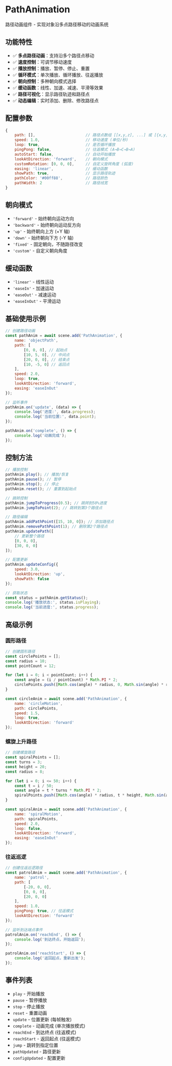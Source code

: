 # PathAnimation

路径动画组件 - 实现对象沿多点路径移动的动画系统

## 功能特性

- ✅ **多点路径动画**：支持沿多个路径点移动
- ✅ **速度控制**：可调节移动速度
- ✅ **播放控制**：播放、暂停、停止、重置
- ✅ **循环模式**：单次播放、循环播放、往返播放
- ✅ **朝向控制**：多种朝向模式选择
- ✅ **缓动函数**：线性、加速、减速、平滑等效果
- ✅ **路径可视化**：显示路径轨迹和路径点
- ✅ **动态编辑**：实时添加、删除、修改路径点

## 配置参数

```javascript
{
    path: [],                      // 路径点数组 [[x,y,z], ...] 或 [{x,y,z}, ...]
    speed: 1.0,                    // 移动速度 (单位/秒)
    loop: true,                    // 是否循环播放
    pingPong: false,               // 往返模式 (A→B→C→B→A)
    autoStart: false,              // 自动开始播放
    lookAtDirection: 'forward',    // 朝向模式
    customRotation: [0, 0, 0],     // 自定义旋转角度 (弧度)
    easing: 'linear',              // 缓动函数
    showPath: true,                // 显示路径轨迹
    pathColor: '#00ff88',          // 路径颜色
    pathWidth: 2                   // 路径线宽
}
```

## 朝向模式

- `'forward'` - 始终朝向运动方向
- `'backward'` - 始终朝向运动反方向
- `'up'` - 始终朝向上方 (+Y 轴)
- `'down'` - 始终朝向下方 (-Y 轴)
- `'fixed'` - 固定朝向，不随路径改变
- `'custom'` - 自定义朝向角度

## 缓动函数

- `'linear'` - 线性运动
- `'easeIn'` - 加速运动
- `'easeOut'` - 减速运动
- `'easeInOut'` - 平滑运动

## 基础使用示例

```javascript
// 创建路径动画
const pathAnim = await scene.add('PathAnimation', {
    name: 'objectPath',
    path: [
        [0, 0, 0], // 起始点
        [10, 5, 0], // 中间点
        [20, 0, 0], // 结束点
        [10, -5, 0] // 返回点
    ],
    speed: 2.0,
    loop: true,
    lookAtDirection: 'forward',
    easing: 'easeInOut'
});

// 监听事件
pathAnim.on('update', (data) => {
    console.log('进度:', data.progress);
    console.log('当前位置:', data.point);
});

pathAnim.on('complete', () => {
    console.log('动画完成');
});
```

## 控制方法

```javascript
// 播放控制
pathAnim.play(); // 播放/恢复
pathAnim.pause(); // 暂停
pathAnim.stop(); // 停止
pathAnim.reset(); // 重置到起始点

// 跳转控制
pathAnim.jumpToProgress(0.5); // 跳转到50%进度
pathAnim.jumpToPoint(2); // 跳转到第3个路径点

// 路径编辑
pathAnim.addPathPoint([15, 10, 0]); // 添加路径点
pathAnim.removePathPoint(1); // 删除第2个路径点
pathAnim.updatePath([
    // 更新整个路径
    [0, 0, 0],
    [30, 0, 0]
]);

// 配置更新
pathAnim.updateConfig({
    speed: 3.0,
    lookAtDirection: 'up',
    showPath: false
});

// 获取状态
const status = pathAnim.getStatus();
console.log('播放状态:', status.isPlaying);
console.log('当前进度:', status.progress);
```

## 高级示例

### 圆形路径

```javascript
// 创建圆形路径
const circlePoints = [];
const radius = 10;
const pointCount = 12;

for (let i = 0; i < pointCount; i++) {
    const angle = (i / pointCount) * Math.PI * 2;
    circlePoints.push([Math.cos(angle) * radius, 0, Math.sin(angle) * radius]);
}

const circleAnim = await scene.add('PathAnimation', {
    name: 'circleMotion',
    path: circlePoints,
    speed: 1.5,
    loop: true,
    lookAtDirection: 'forward'
});
```

### 螺旋上升路径

```javascript
// 创建螺旋路径
const spiralPoints = [];
const turns = 3;
const height = 20;
const radius = 8;

for (let i = 0; i <= 50; i++) {
    const t = i / 50;
    const angle = t * turns * Math.PI * 2;
    spiralPoints.push([Math.cos(angle) * radius, t * height, Math.sin(angle) * radius]);
}

const spiralAnim = await scene.add('PathAnimation', {
    name: 'spiralMotion',
    path: spiralPoints,
    speed: 2.0,
    loop: false,
    lookAtDirection: 'forward',
    easing: 'easeInOut'
});
```

### 往返巡逻

```javascript
// 创建往返巡逻路径
const patrolAnim = await scene.add('PathAnimation', {
    name: 'patrol',
    path: [
        [-20, 0, 0],
        [0, 0, 0],
        [20, 0, 0]
    ],
    speed: 1.0,
    pingPong: true, // 往返模式
    lookAtDirection: 'forward'
});

// 监听到达端点事件
patrolAnim.on('reachEnd', () => {
    console.log('到达终点，开始返回');
});

patrolAnim.on('reachStart', () => {
    console.log('返回起点，重新出发');
});
```

## 事件列表

- `play` - 开始播放
- `pause` - 暂停播放
- `stop` - 停止播放
- `reset` - 重置动画
- `update` - 位置更新 (每帧触发)
- `complete` - 动画完成 (单次播放模式)
- `reachEnd` - 到达终点 (往返模式)
- `reachStart` - 返回起点 (往返模式)
- `jump` - 跳转到指定位置
- `pathUpdated` - 路径更新
- `configUpdated` - 配置更新
